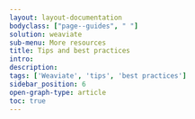 ```yaml
---
layout: layout-documentation
bodyclass: ["page--guides", " "]
solution: weaviate
sub-menu: More resources
title: Tips and best practices
intro: 
description: 
tags: ['Weaviate', 'tips', 'best practices']
sidebar_position: 6
open-graph-type: article
toc: true
---
```

